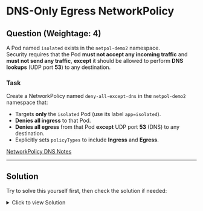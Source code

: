 # DNS-Only Egress NetworkPolicy

## **Question (Weightage: 4)**

A Pod named `isolated` exists in the `netpol-demo2` namespace.  
Security requires that the Pod **must not accept any incoming traffic** and **must not send any traffic**, **except** it should be allowed to perform **DNS lookups** (UDP port **53**) to any destination.

### **Task**

Create a NetworkPolicy named `deny-all-except-dns` in the `netpol-demo2` namespace that:

- Targets **only** the `isolated` Pod (use its label `app=isolated`).
- **Denies all ingress** to that Pod.
- **Denies all egress** from that Pod **except** UDP port **53** (DNS) to any destination.
- Explicitly sets `policyTypes` to include **Ingress** and **Egress**.

[NetworkPolicy DNS Notes](https://github.com/omkar-shelke25/ckad-killercoda/blob/main/NetworkPolicy-DNS/note.md)

---

## **Solution**

Try to solve this yourself first, then check the solution if needed:

<details>
<summary>Click to view Solution</summary>

**Using YAML**
```yaml
apiVersion: networking.k8s.io/v1
kind: NetworkPolicy
metadata:
  name: deny-all-except-dns
  namespace: netpol-demo2
spec:
  podSelector:
    matchLabels:
      app: isolated
  policyTypes:
  - Ingress
  - Egress
  ingress: []   # default deny all ingress
  egress:
  - ports:
    - protocol: UDP
      port: 53  # allow DNS only
```
</details>

